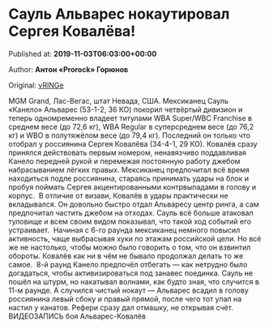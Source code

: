 
# Сауль Альварес нокаутировал Сергея Ковалёва!

Published at: **2019-11-03T06:03:00+00:00**

Author: **Антон «Prorock» Горюнов**

Original: [vRINGe](https://vringe.com/news/129143-saul-alvares-nokautiroval-sergeya-kovalyeva.htm)

MGM Grand, Лас-Вегас, штат Невада, США. Мексиканец Сауль «Канело» Альварес (53-1-2, 36 КО) покорил четвёртый дивизион и теперь одномременно владеет титулами WBA Super/WBC Franchise в среднем весе (до 72,6 кг), WBA Regular в суперсреднем весе (до 76,2 кг) и WBO в полутяжёлом весе (до 79,4 кг). Последний он только что отобрал у россиянина Сергея Ковалёва (34-4-1, 29 КО).
Ковалёв сразу принялся действовать первым номером, ненавязчиво поддавливая Канело передней рукой и перемежая постоянную работу джебом набрасыванием лёгких правых. Мексиканец предпочитал всё время находиться подле россиянина, стараясь принимать удары на блок и пробуя поймать Сергея акцентированными контрвыпадами в голову и корпус. 
В отличие от визави, Ковалёв в удары практически не вкладывался. Он довольно быстро отдал Альваресу центр ринга, а сам предпочитал частить джебом на отходах. Сауль всё больше атаковал туловище и всем своим видом показывал, что такой ход событий его устраивает. 
Начиная с 6-го раунда мексиканец немного повысил активность, чаще выбрасывая хуки по этажам российской цели. Но всё же не настолько, чтобы можно было говорить о том, что он взвинтил обороты. Ковалёв как ни в чём не бывало продолжал делать то же самое. 
8-й раунд Канело предпочёл отбегать — как нетрудно было догадаться, чтобы активизироваться под занавес поединка. Сауль не пошёл на штурм, но накатывал волнами, как будто зная, что случится в 11-м раунде. А случился чистый нокаут — Альварес всадил в голову россиянина левый сбоку и правый прямой, после чего тот упал на настил у канатов. Рефери сразу дал отмашку, не открывая счёт.
ВИДЕОЗАПИСЬ боя Альварес-Ковалёв
